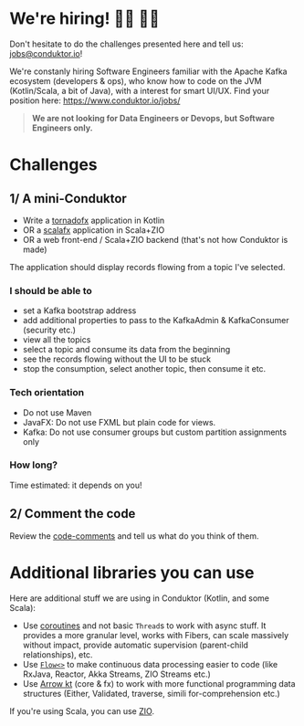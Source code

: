 # We're hiring! 👨‍💻 👩‍💻

Don't hesitate to do the challenges presented here and tell us: jobs@conduktor.io!

We're constanly hiring Software Engineers familiar with the Apache Kafka ecosystem (developers & ops), who know how to code on the JVM (Kotlin/Scala, a bit of Java), with a interest for smart UI/UX. Find your position here: https://www.conduktor.io/jobs/

> **We are not looking for Data Engineers or Devops, but Software Engineers only.**

# Challenges

## 1/ A mini-Conduktor

- Write a [tornadofx](https://github.com/edvin/tornadofx) application in Kotlin
- OR a [scalafx](https://www.scalafx.org/) application in Scala+ZIO
- OR a web front-end / Scala+ZIO backend (that's not how Conduktor is made)

The application should display records flowing from a topic I've selected.

### I should be able to

- set a Kafka bootstrap address
- add additional properties to pass to the KafkaAdmin & KafkaConsumer (security etc.)
- view all the topics
- select a topic and consume its data from the beginning
- see the records flowing without the UI to be stuck
- stop the consumption, select another topic, then consume it etc.

### Tech orientation

- Do not use Maven
- JavaFX: Do not use FXML but plain code for views.
- Kafka: Do not use consumer groups but custom partition assignments only

### How long?

Time estimated: it depends on you!

## 2/ Comment the code

Review the [code-comments](https://github.com/conduktor/conduktor-coding-challenge/tree/main/code-comments) and tell us what do you think of them.

# Additional libraries you can use

Here are additional stuff we are using in Conduktor (Kotlin, and some Scala):

- Use [coroutines](https://kotlinlang.org/docs/reference/coroutines-overview.html) and not basic `Thread`s to work with async stuff. It provides a more granular level, works with Fibers, can scale massively without impact, provide automatic supervision (parent-child relationships), etc.
- Use [`Flow<>`](https://kotlinlang.org/docs/reference/coroutines/flow.html) to make continuous data processing easier to code (like RxJava, Reactor, Akka Streams, ZIO Streams etc.)
- Use [Arrow kt](https://arrow-kt.io/) (core & fx) to work with more functional programming data structures (Either, Validated, traverse, simili for-comprehension etc.)

If you're using Scala, you can use [ZIO](https://zio.dev/).

